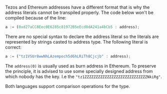 Tezos and Ethereum addresses have a different format that is why the address literals cannot be transpiled properly. The code below won't be compiled because of the line:

```jsx
a := (0xd27aCC8Eec0E6285c81972B5eEcd8dA241a4bCb5 : address);
```

There are no special syntax to declare the address literal so the literals are represented by strings casted to address type. The following literal is correct:

```jsx
a := ("tz1VSUr8wwNhLAzempoch5d6hLRiTh8Cjcjb" : address);
```

The `address(0)` is usually used as burn address in Ethereum. To preserve the principle, it is advised to use some specially designed address from which nobody has the key. I.e the `"tz1ZZZZZZZZZZZZZZZZZZZZZZZZZZZZNkiRg"`.

Both languages support comparison operations for the type.